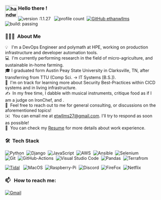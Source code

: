 ### <img alt="handwavegif" src="https://user-images.githubusercontent.com/39513876/112366216-8cfe7400-8cfe-11eb-8116-7d3dbae20e97.gif" width='40' align="left"/> Hello there !
![version :1.1.27](https://img.shields.io/badge/version-1.1.27-informational) &nbsp;
![profile count](https://komarev.com/ghpvc/?username=ethanwllms&color=red)&nbsp;
[![GitHub ethanwllms](https://img.shields.io/github/followers/ethanwllms?label=follow&style=social)](https://github.com/ethanwllms)&nbsp;
![build: passing](https://img.shields.io/badge/build-passing-success)
### 👨🏻‍💻 &nbsp;About Me

💡 &nbsp; I'm a DevOps Engineer and polymath at HPE, working on production infrastructure and developer automation tools. \
💻 &nbsp;I'm currently performing research in the field of micro-agriculture, and sustainable in-home farming.\
🎓&nbsp;I graduated form Austin Peay State University in Clarksville, TN, after transferring from TTU (Comp Sci. -> IT Systems [B.S.]).\
🌱 &nbsp;I'm on track for learning more about Security Best-Practices within CICD systems and in living infrastructure.\
✍️ &nbsp;In my free time, I dabble with musical instruments, critique food as if I am a judge on IronChef, and .\
💬 &nbsp;Feel free to reach out to me for general consulting, or discussions on the aforementioned topics!\
✉️ &nbsp;You can email me at etwllms27@gmail.com. I'll try to respond as soon as possible!\
📄 &nbsp;You can check my [Resume](https://docs.google.com/document/d/1FPBCkY-ILsGbFXzbuL0-56B9a8_v0g7rv5C8CDy4jKE/edit?usp=sharing) for more details about work experience.


### 🛠 &nbsp;Tech Stack

![Python](https://img.shields.io/badge/Python-3776AB.svg?style=for-the-badge&logo=Python&logoColor=white)&nbsp;
![Django](https://img.shields.io/badge/Django-092E20.svg?style=for-the-badge&logo=Django&logoColor=white)&nbsp;
![JavaScript](https://img.shields.io/badge/JavaScript-F7DF1E.svg?style=for-the-badge&logo=JavaScript&logoColor=black)&nbsp;
![AWS](https://img.shields.io/badge/Amazon%20AWS-232F3E.svg?style=for-the-badge&logo=Amazon-AWS&logoColor=white)&nbsp;
![Ansible](https://img.shields.io/badge/Ansible-EE0000.svg?style=for-the-badge&logo=Ansible&logoColor=white)&nbsp;
![Selenium](https://img.shields.io/badge/Selenium-43B02A.svg?style=for-the-badge&logo=Selenium&logoColor=white)\
![Git](https://img.shields.io/badge/Git-F05032.svg?style=for-the-badge&logo=Git&logoColor=white)&nbsp;
![GitHub-Actions](https://img.shields.io/badge/GitHub%20Actions-2088FF.svg?style=for-the-badge&logo=GitHub-Actions&logoColor=white)&nbsp;
![Visual Studio Code](https://img.shields.io/badge/Visual%20Studio%20Code-007ACC.svg?style=for-the-badge&logo=Visual-Studio-Code&logoColor=white)&nbsp;
![Pandas](https://img.shields.io/badge/pandas-150458.svg?style=for-the-badge&logo=pandas&logoColor=white)&nbsp;
![Terrafrom](https://img.shields.io/badge/Terraform-7B42BC.svg?style=for-the-badge&logo=Terraform&logoColor=white)&nbsp;

<a href="https://tidal.com/user/188899477"><img alt="Tidal" src="https://img.shields.io/badge/Tidal-000000.svg?style=for-the-badge&logo=Tidal&logoColor=white" /></a> &nbsp;
![MacOS](https://img.shields.io/badge/macOS-000000.svg?style=for-the-badge&logo=macOS&logoColor=white)&nbsp;
![Raspberry-Pi](https://img.shields.io/badge/Raspberry%20Pi-A22846.svg?style=for-the-badge&logo=Raspberry-Pi&logoColor=white)&nbsp;
![Discord](https://img.shields.io/badge/Discord-5865F2.svg?style=for-the-badge&logo=Discord&logoColor=white)&nbsp;
![FireFox](https://img.shields.io/badge/Firefox-FF7139.svg?style=for-the-badge&logo=Firefox&logoColor=white)&nbsp;
![Netflix](https://img.shields.io/badge/Netflix-E50914.svg?style=for-the-badge&logo=Netflix&logoColor=white)


### 📫 &nbsp; How to reach me:

<a href="mailto:etwllms27@gmail.com"><img alt="Gmail" src="https://img.shields.io/badge/Gmail-D14836?style=flat&logo=gmail&logoColor=white" /></a> &nbsp;
